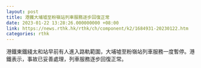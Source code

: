 ```yaml
---
layout: post
title: 港鐵大埔墟至粉嶺站列車服務逐步回復正常
date: 2023-01-22 13:28:26.000000000 +08:00
link: https://news.rthk.hk/rthk/ch/component/k2/1684931-20230122.htm
categories: rthk
---
```


港鐵東鐵綫太和站早前有人進入路軌範圍，大埔墟至粉嶺站列車服務一度暫停。港鐵表示，事故已妥善處理，列車服務逐步回復正常。
